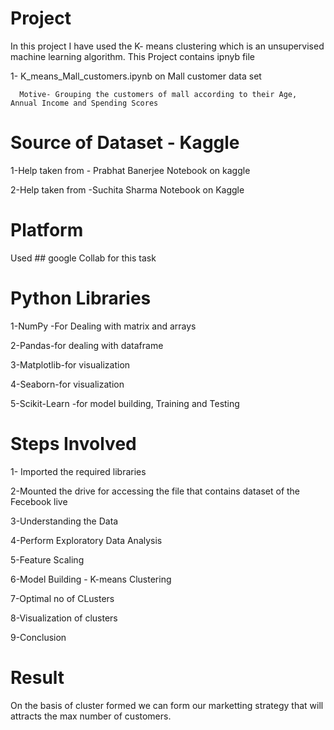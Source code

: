 # Project
In this project I have used the K- means clustering which is an unsupervised machine learning algorithm.
This Project contains ipnyb file 

 1- K_means_Mall_customers.ipynb on Mall customer data set
 
      Motive- Grouping the customers of mall according to their Age, Annual Income and Spending Scores

# Source of Dataset - Kaggle
 1-Help taken from - Prabhat Banerjee Notebook on kaggle

 2-Help taken from -Suchita Sharma Notebook on Kaggle

# Platform
 Used ## google Collab for this task

# Python Libraries
 1-NumPy -For Dealing with matrix and arrays 

 2-Pandas-for dealing with dataframe

 3-Matplotlib-for visualization

 4-Seaborn-for visualization

 5-Scikit-Learn -for model building, Training and Testing

# Steps Involved
 1- Imported the required libraries

 2-Mounted the drive for accessing the file that contains dataset of the Fecebook live 

 3-Understanding the Data 

 4-Perform Exploratory Data Analysis

 5-Feature Scaling

 6-Model Building - K-means Clustering

 7-Optimal no of CLusters

 8-Visualization of clusters 

 9-Conclusion
 
# Result
  On the basis of cluster formed  we can form our marketting strategy that will attracts the max number of customers.

